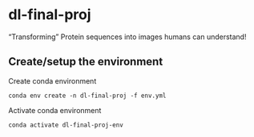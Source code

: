 # dl-final-proj
“Transforming” Protein sequences into images humans can understand!

## Create/setup the environment

Create conda environment
```
conda env create -n dl-final-proj -f env.yml
```

Activate conda environment
```
conda activate dl-final-proj-env
```
